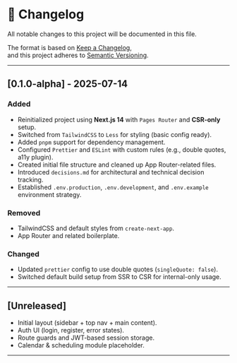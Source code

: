 # 📄 Changelog

All notable changes to this project will be documented in this file.

The format is based on [Keep a Changelog](https://keepachangelog.com/en/1.0.0/),  
and this project adheres to [Semantic Versioning](https://semver.org/).

---

## [0.1.0-alpha] - 2025-07-14

### Added

- Reinitialized project using **Next.js 14** with `Pages Router` and **CSR-only** setup.
- Switched from `TailwindCSS` to `Less` for styling (basic config ready).
- Added `pnpm` support for dependency management.
- Configured `Prettier` and `ESLint` with custom rules (e.g., double quotes, a11y plugin).
- Created initial file structure and cleaned up App Router-related files.
- Introduced `decisions.md` for architectural and technical decision tracking.
- Established `.env.production`, `.env.development`, and `.env.example` environment strategy.

### Removed

- TailwindCSS and default styles from `create-next-app`.
- App Router and related boilerplate.

### Changed

- Updated `prettier` config to use double quotes (`singleQuote: false`).
- Switched default build setup from SSR to CSR for internal-only usage.

---

## [Unreleased]

- Initial layout (sidebar + top nav + main content).
- Auth UI (login, register, error states).
- Route guards and JWT-based session storage.
- Calendar & scheduling module placeholder.

---
